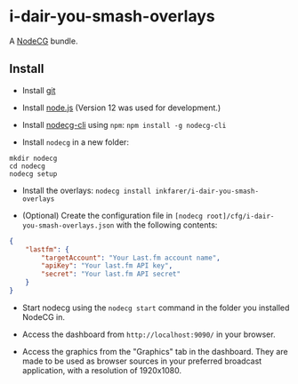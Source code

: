 # i-dair-you-smash-overlays

A [NodeCG](http://github.com/nodecg/nodecg) bundle.

## Install

- Install [git](http://git-scm.com/)

- Install [node.js](https://nodejs.org/dist/latest-v12.x/) (Version 12 was used for development.)

- Install [nodecg-cli](https://github.com/nodecg/nodecg-cli) using `npm`: `npm install -g nodecg-cli`

- Install `nodecg` in a new folder:

```shell
mkdir nodecg
cd nodecg
nodecg setup
```

- Install the overlays: `nodecg install inkfarer/i-dair-you-smash-overlays`

- (Optional) Create the configuration file in `[nodecg root]/cfg/i-dair-you-smash-overlays.json` with the following contents:

```json
{
	"lastfm": {
		"targetAccount": "Your Last.fm account name",
		"apiKey": "Your last.fm API key",
		"secret": "Your last.fm API secret"
	}
}
```

- Start nodecg using the `nodecg start` command in the folder you installed NodeCG in.

- Access the dashboard from `http://localhost:9090/` in your browser.

- Access the graphics from the "Graphics" tab in the dashboard. They are made to be used as browser sources in your preferred broadcast application, with a resolution of 1920x1080.

